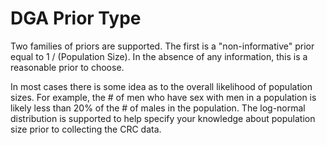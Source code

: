 # DGA Prior Type

Two families of priors are supported. The first is a "non-informative" prior equal to 1 / (Population Size). In the absence of any information, this is a reasonable prior to choose. 

In most cases there is some idea as to the overall likelihood of population sizes. For example, the # of men who have sex with men in a population is likely less than 20% of the # of males in the population. The log-normal distribution is supported to help specify your knowledge about population size prior to collecting the CRC data.
